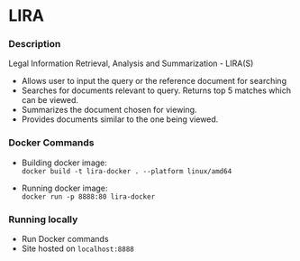 # LIRA

### Description
Legal Information Retrieval, Analysis and Summarization - LIRA(S)
- Allows user to input the query or the reference document for searching
- Searches for documents relevant to query. Returns top 5 matches which can be viewed.
- Summarizes the document chosen for viewing.
- Provides documents similar to the one being viewed. 

### Docker Commands
- Building docker image:<br>
```docker build -t lira-docker . --platform linux/amd64```

- Running docker image:<br>
```docker run -p 8888:80 lira-docker```

### Running locally
- Run Docker commands
- Site hosted on ```localhost:8888```
